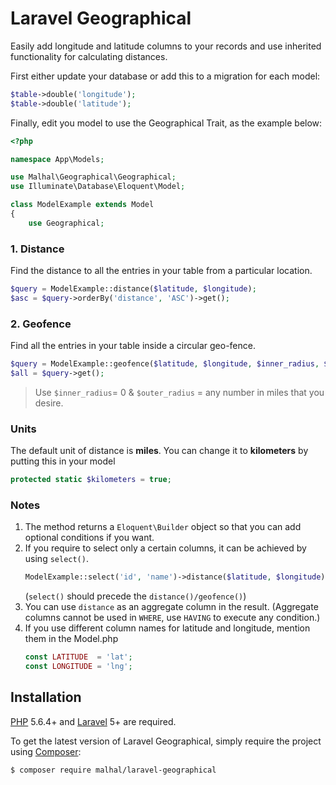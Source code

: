 # Laravel Geographical
Easily add longitude and latitude columns to your records and use inherited functionality for calculating distances.

First either update your database or add this to a migration for each model:

```php
$table->double('longitude');
$table->double('latitude');
```

Finally, edit you model to use the Geographical Trait, as the example below:
```php
<?php

namespace App\Models;

use Malhal\Geographical\Geographical;
use Illuminate\Database\Eloquent\Model;

class ModelExample extends Model
{
    use Geographical;
```

### 1. Distance

Find the distance to all the entries in your table from a particular location.

```php
$query = ModelExample::distance($latitude, $longitude);
$asc = $query->orderBy('distance', 'ASC')->get();
 ```

### 2. Geofence

Find all the entries in your table inside a circular geo-fence.

```php
$query = ModelExample::geofence($latitude, $longitude, $inner_radius, $outer_radius);
$all = $query->get();
```

> Use `$inner_radius`= 0 & `$outer_radius` = any number in miles that you desire.

### Units

The default unit of distance is **miles**. You can change it to **kilometers** by putting this in your model
```php
protected static $kilometers = true;
```

### Notes

1. The method returns a `Eloquent\Builder` object so that you can add optional conditions if you want.
2. If you require to select only a certain columns, it can be achieved by using `select()`.
    ```php
    ModelExample::select('id', 'name')->distance($latitude, $longitude);
    ```
    (`select()` should precede the `distance()/geofence()`)
3. You can use `distance` as an aggregate column in the result.
(Aggregate columns cannot be used in `WHERE`, use `HAVING` to execute any condition.)
4. If you use different column names for latitude and longitude, mention them in the Model.php
    ```php
    const LATITUDE  = 'lat';
    const LONGITUDE = 'lng';
    ```


## Installation

[PHP](https://php.net) 5.6.4+ and [Laravel](http://laravel.com) 5+ are required.

To get the latest version of Laravel Geographical, simply require the project using [Composer](https://getcomposer.org):

```bash
$ composer require malhal/laravel-geographical
```
